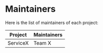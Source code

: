 # Maintainers

Here is the list of maintainers of each project:

Project      | Maintainers
-------------|-----------------
ServiceX     | Team X
